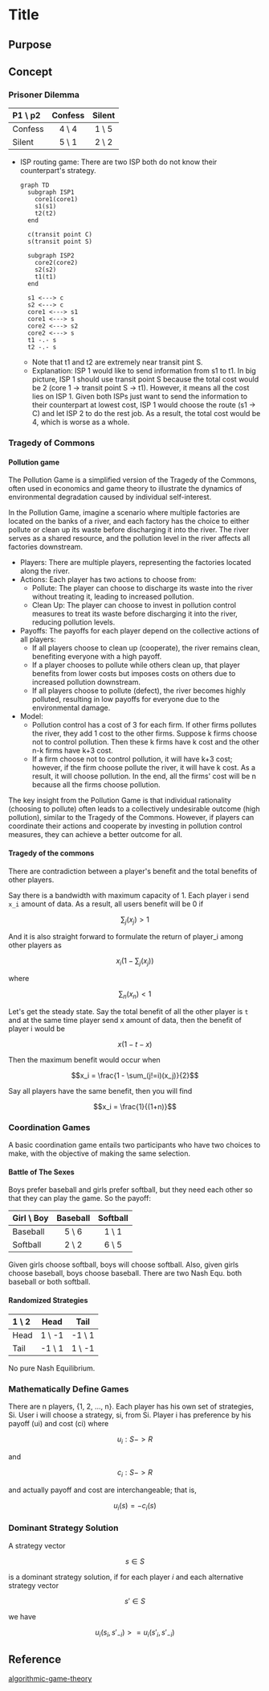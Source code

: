 # Title

## Purpose

## Concept

### Prisoner Dilemma

| P1 \ p2 | Confess | Silent |
| :---  | :----: | :---: |
| Confess | 4 \ 4 | 1 \ 5 |
| Silent | 5 \ 1 | 2 \ 2 |

* ISP routing game: There are two ISP both do not know their counterpart's strategy. 
  ```mermaid
  graph TD
    subgraph ISP1
      core1(core1)
      s1(s1)
      t2(t2)
    end

    c(transit point C)
    s(transit point S)

    subgraph ISP2
      core2(core2)
      s2(s2)
      t1(t1)
    end
    
    s1 <---> c
    s2 <---> c
    core1 <---> s1
    core1 <---> s
    core2 <---> s2
    core2 <---> s
    t1 -.- s
    t2 -.- s
  ```
  * Note that t1 and t2 are extremely near transit pint S.
  * Explanation: ISP 1 would like to send information from s1 to t1. In big picture, ISP 1 should use transit point S because the total cost would be 2 (core 1 -> transit point S -> t1). However, it means all the cost lies on ISP 1. Given both ISPs just want to send the information to their counterpart at lowest cost, ISP 1 would choose the route (s1 -> C) and let ISP 2 to do the rest job. As a result, the total cost would be 4, which is worse as a whole.

### Tragedy of Commons

#### Pollution game

The Pollution Game is a simplified version of the Tragedy of the Commons, often used in economics and game theory to illustrate the dynamics of environmental degradation caused by individual self-interest.

In the Pollution Game, imagine a scenario where multiple factories are located on the banks of a river, and each factory has the choice to either pollute or clean up its waste before discharging it into the river. The river serves as a shared resource, and the pollution level in the river affects all factories downstream.

* Players: There are multiple players, representing the factories located along the river.
* Actions: Each player has two actions to choose from:
  * Pollute: The player can choose to discharge its waste into the river without treating it, leading to increased pollution.
  * Clean Up: The player can choose to invest in pollution control measures to treat its waste before discharging it into the river, reducing pollution levels.
* Payoffs: The payoffs for each player depend on the collective actions of all players:
  * If all players choose to clean up (cooperate), the river remains clean, benefiting everyone with a high payoff.
  * If a player chooses to pollute while others clean up, that player benefits from lower costs but imposes costs on others due to increased pollution downstream.
  * If all players choose to pollute (defect), the river becomes highly polluted, resulting in low payoffs for everyone due to the environmental damage.
* Model:
  * Pollution control has a cost of 3 for each firm. If other firms pollutes the river, they add 1 cost to the other firms. Suppose k firms choose not to control pollution. Then these k firms have k cost and the other n-k firms have k+3 cost.
  * If a firm choose not to control pollution, it will have k+3 cost; however, if the firm choose pollute the river, it will have k cost. As a result, it will choose pollution. In the end, all the firms' cost will be n because all the firms choose pollution.

The key insight from the Pollution Game is that individual rationality (choosing to pollute) often leads to a collectively undesirable outcome (high pollution), similar to the Tragedy of the Commons. However, if players can coordinate their actions and cooperate by investing in pollution control measures, they can achieve a better outcome for all.

#### Tragedy of the commons

There are contradiction between a player's benefit and the total benefits of other players.

Say there is a bandwidth with maximum capacity of 1. Each player i send `x_i` amount of data. As a result, all users benefit will be 0 if

$$\sum_j(x_j) > 1$$

And it is also straight forward to formulate the return of player_i among other players as

$$x_i(1 - \sum_j(x_j))$$

where

$$\sum_n(x_n) < 1$$

Let's get the steady state. Say the total benefit of all the other player is `t` and at the same time player send x amount of data, then the benefit of player i would be

$$x(1 - t - x)$$

Then the maximum benefit would occur when

$$x_i = \frac{1 - \sum_(j!=i)(x_j)}{2}$$

Say all players have the same benefit, then you will find

$$x_i = \frac{1}{(1+n)}$$

### Coordination Games

A basic coordination game entails two participants who have two choices to make, with the objective of making the same selection.

#### Battle of The Sexes

Boys prefer baseball and girls prefer softball, but they need each other so that they can play the game. So the payoff:

| Girl \ Boy | Baseball | Softball |
| :---  | :----: | :---: |
| Baseball | 5 \ 6 | 1 \ 1 |
| Softball | 2 \ 2 | 6 \ 5 |

Given girls choose softball, boys will choose softball. Also, given girls choose baseball, boys choose baseball. There are two Nash Equ. both baseball or both softball.

#### Randomized Strategies

| 1 \ 2 | Head | Tail |
| :---  | :----: | :---: |
| Head | 1 \ -1 | -1 \ 1 |
| Tail | -1 \ 1 | 1 \ -1 |

No pure Nash Equilibrium.

### Mathematically Define Games

There are n players, {1, 2, ..., n}. Each player has his own set of strategies, Si. User i will choose a strategy, si, from Si. Player i has preference by his payoff (ui) and cost (ci) where

$$u_i: S -> R$$

and

$$c_i: S -> R$$

and actually payoff and cost are interchangeable; that is,

$$u_i(s) = -c_i(s)$$

### Dominant Strategy Solution

A strategy vector

$$s \in S$$

is a dominant strategy solution, if for each player $i$ and each alternative strategy vector

$$s' \in S$$

we have

$$u_i(s_i, s'_{-i}) >= u_i(s'_i, s'_{-i})$$

## Reference

[algorithmic-game-theory](https://www.cs.cmu.edu/~sandholm/cs15-892F13/algorithmic-game-theory.pdf)
